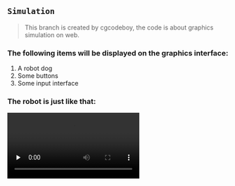 ## `Simulation`
> This branch is created by cgcodeboy, the code is about graphics simulation on web.

### The following items will be displayed on the graphics interface:
1. A robot dog
2. Some buttons
3. Some input interface

### The robot is just like that:
<video id = "video" controls = "" preload = "none">
    <source id = "mp4" src = "https://github.com/cgcodeboy/Atlas/tree/sim/sim/resource/boston_dog.mp4" type = "video/mp4">
</video>
